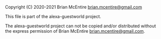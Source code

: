 Copyright (C) 2020-2021 Brian McEntire <brian.mcentire@gmail.com>

This file is part of the alexa-guestworld project.

The alexa-guestworld project can not be copied and/or distributed without the express
permission of Brian McEntire <brian.mcentire@gmail.com>.
